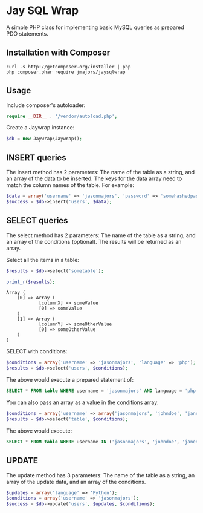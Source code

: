 Jay SQL Wrap
============

A simple PHP class for implementing basic MySQL queries as prepared PDO statements.

Installation with Composer
--------------------------
```shell
curl -s http://getcomposer.org/installer | php
php composer.phar require jmajors/jaysqlwrap
```

Usage
-----
Include composer's autoloader:
```php
require __DIR__ . '/vendor/autoload.php';
```
Create a Jaywrap instance:
```php
$db = new Jaywrap\Jaywrap();
```
INSERT queries
--------------
The insert method has 2 parameters: The name of the table as a string, and an array of the data to be inserted. The keys for the data array need to match the column names of the table. For example:
```php
$data = array('username' => 'jasonmajors', 'password' => 'somehashedpassword', 'age' => 28, 'language' => 'php');
$success = $db->insert('users', $data);
```
SELECT queries
-------------
The select method has 2 parameters: The name of the table as a string, and an array of the conditions (optional). The results will be returned as an array.


Select all the items in a table:
```php
$results = $db->select('sometable');

print_r($results);
```
```
Array ( 
	[0] => Array ( 
			[columnX] => someValue 
			[0] => someValue 
	) 
	[1] => Array (
		 	[columnY] => someOtherValue 
		 	[0] => someOtherValue
	) 
)
```

SELECT with conditions:
```php
$conditions = array('username' => 'jasonmajors', 'language' => 'php');
$results = $db->select('users', $conditions);
```
The above would execute a prepared statement of:
```sql
SELECT * FROM table WHERE username = 'jasonmajors' AND language = 'php';
```
You can also pass an array as a value in the conditions array:
```php
$conditions = array('username' => array('jasonmajors', 'johndoe', 'janedoe'));
$results = $db->select('table', $conditions);
```
The above would execute:
```sql
SELECT * FROM table WHERE username IN ('jasonmajors', 'johndoe', 'janedoe');
```

UPDATE
------
The update method has 3 parameters: The name of the table as a string, an array of the update data, and an array of the conditions.
```php
$updates = array('language' => 'Python');
$conditions = array('username' => 'jasonmajors');
$success = $db->update('users', $updates, $conditions);
```